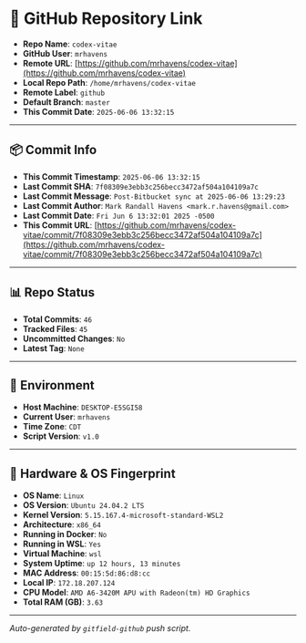 # 🔗 GitHub Repository Link

- **Repo Name**: `codex-vitae`
- **GitHub User**: `mrhavens`
- **Remote URL**: [https://github.com/mrhavens/codex-vitae](https://github.com/mrhavens/codex-vitae)
- **Local Repo Path**: `/home/mrhavens/codex-vitae`
- **Remote Label**: `github`
- **Default Branch**: `master`
- **This Commit Date**: `2025-06-06 13:32:15`

---

## 📦 Commit Info

- **This Commit Timestamp**: `2025-06-06 13:32:15`
- **Last Commit SHA**: `7f08309e3ebb3c256becc3472af504a104109a7c`
- **Last Commit Message**: `Post-Bitbucket sync at 2025-06-06 13:29:23`
- **Last Commit Author**: `Mark Randall Havens <mark.r.havens@gmail.com>`
- **Last Commit Date**: `Fri Jun 6 13:32:01 2025 -0500`
- **This Commit URL**: [https://github.com/mrhavens/codex-vitae/commit/7f08309e3ebb3c256becc3472af504a104109a7c](https://github.com/mrhavens/codex-vitae/commit/7f08309e3ebb3c256becc3472af504a104109a7c)

---

## 📊 Repo Status

- **Total Commits**: `46`
- **Tracked Files**: `45`
- **Uncommitted Changes**: `No`
- **Latest Tag**: `None`

---

## 🧭 Environment

- **Host Machine**: `DESKTOP-E5SGI58`
- **Current User**: `mrhavens`
- **Time Zone**: `CDT`
- **Script Version**: `v1.0`

---

## 🧬 Hardware & OS Fingerprint

- **OS Name**: `Linux`
- **OS Version**: `Ubuntu 24.04.2 LTS`
- **Kernel Version**: `5.15.167.4-microsoft-standard-WSL2`
- **Architecture**: `x86_64`
- **Running in Docker**: `No`
- **Running in WSL**: `Yes`
- **Virtual Machine**: `wsl`
- **System Uptime**: `up 12 hours, 13 minutes`
- **MAC Address**: `00:15:5d:86:d8:cc`
- **Local IP**: `172.18.207.124`
- **CPU Model**: `AMD A6-3420M APU with Radeon(tm) HD Graphics`
- **Total RAM (GB)**: `3.63`

---

_Auto-generated by `gitfield-github` push script._
